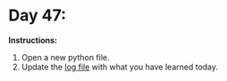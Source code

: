 # Day 47: 
**Instructions:** 
1. Open a new python file.
2. Update the [log file](../../log.md) with what you have learned today.
